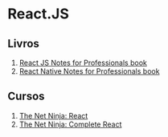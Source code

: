 # React.JS
## Livros
1. [React JS Notes for Professionals book](https://books.goalkicker.com/ReactJSBook/)
2. [React Native Notes for Professionals book](https://books.goalkicker.com/ReactNativeBook/)

## Cursos
1. [The Net Ninja: React](https://www.youtube.com/watch?v=yZ0f1Apb5CU&list=PL4cUxeGkcC9i0_2FF-WhtRIfIJ1lXlTZR)
2. [The Net Ninja: Complete React](https://www.youtube.com/watch?v=OxIDLw0M-m0&list=PL4cUxeGkcC9ij8CfkAY2RAGb-tmkNwQHG)

